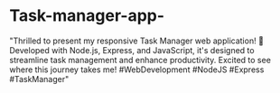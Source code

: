 # Task-manager-app-
"Thrilled to present my responsive Task Manager web application! 🚀 Developed with Node.js, Express, and JavaScript, it's designed to streamline task management and enhance productivity. Excited to see where this journey takes me! #WebDevelopment #NodeJS #Express #TaskManager"
